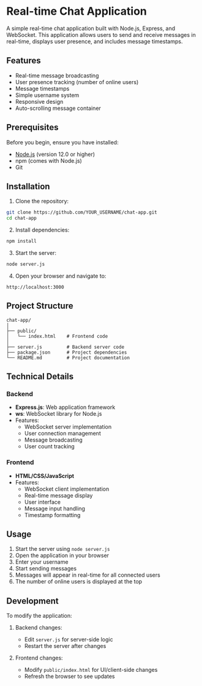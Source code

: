 # Real-time Chat Application

A simple real-time chat application built with Node.js, Express, and WebSocket. This application allows users to send and receive messages in real-time, displays user presence, and includes message timestamps.

## Features

- Real-time message broadcasting
- User presence tracking (number of online users)
- Message timestamps
- Simple username system
- Responsive design
- Auto-scrolling message container

## Prerequisites

Before you begin, ensure you have installed:
- [Node.js](https://nodejs.org/) (version 12.0 or higher)
- npm (comes with Node.js)
- Git

## Installation

1. Clone the repository:
```bash
git clone https://github.com/YOUR_USERNAME/chat-app.git
cd chat-app
```

2. Install dependencies:
```bash
npm install
```

3. Start the server:
```bash
node server.js
```

4. Open your browser and navigate to:
```
http://localhost:3000
```

## Project Structure

```
chat-app/
│
├── public/
│   └── index.html    # Frontend code
│
├── server.js         # Backend server code
├── package.json      # Project dependencies
└── README.md         # Project documentation
```

## Technical Details

### Backend
- **Express.js**: Web application framework
- **ws**: WebSocket library for Node.js
- Features:
  - WebSocket server implementation
  - User connection management
  - Message broadcasting
  - User count tracking

### Frontend
- **HTML/CSS/JavaScript**
- Features:
  - WebSocket client implementation
  - Real-time message display
  - User interface
  - Message input handling
  - Timestamp formatting

## Usage

1. Start the server using `node server.js`
2. Open the application in your browser
3. Enter your username
4. Start sending messages
5. Messages will appear in real-time for all connected users
6. The number of online users is displayed at the top

## Development

To modify the application:

1. Backend changes:
   - Edit `server.js` for server-side logic
   - Restart the server after changes

2. Frontend changes:
   - Modify `public/index.html` for UI/client-side changes
   - Refresh the browser to see updates

